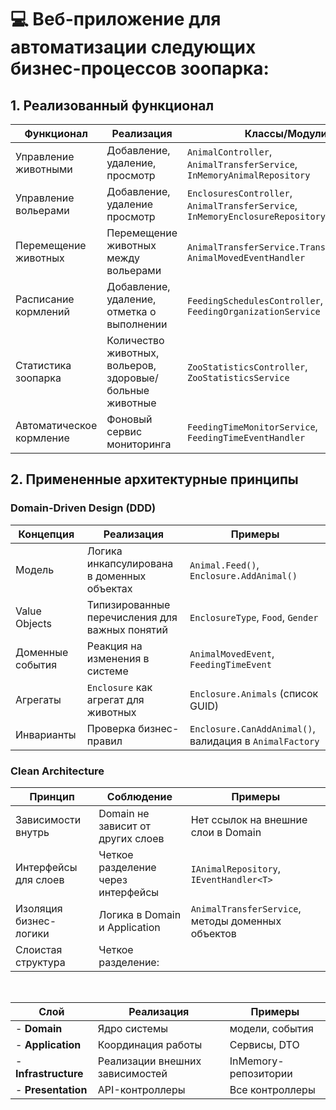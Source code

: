 # 💻 Веб-приложение для автоматизации следующих бизнес-процессов зоопарка:

## 1. Реализованный функционал


| Функционал               | Реализация                                                                 | Классы/Модули                                                                 |
|--------------------------|----------------------------------------------------------------------------|-------------------------------------------------------------------------------|
| Управление животными     | Добавление, удаление, просмотр                                            | `AnimalController`, `AnimalTransferService`, `InMemoryAnimalRepository`       |
| Управление вольерами     | Добавление, удаление просмотр                                               | `EnclosuresController`, `AnimalTransferService`, `InMemoryEnclosureRepository`|
| Перемещение животных     | Перемещение животных между вольерами                                                      | `AnimalTransferService.TransferAnimal()`, `AnimalMovedEventHandler`           |
| Расписание кормлений     | Добавление, удаление, отметка о выполнении                                  | `FeedingSchedulesController`, `FeedingOrganizationService`                    |
| Статистика зоопарка      | Количество животных, вольеров, здоровые/больные животные                  | `ZooStatisticsController`, `ZooStatisticsService`                            |
| Автоматическое кормление | Фоновый сервис мониторинга                                                | `FeedingTimeMonitorService`, `FeedingTimeEventHandler`                       |



## 2. Примененные архитектурные принципы

### Domain-Driven Design (DDD)

| Концепция          | Реализация                                                                 | Примеры                                                                       |
|--------------------|----------------------------------------------------------------------------|-------------------------------------------------------------------------------|
| Модель     | Логика инкапсулирована в доменных объектах                                 | `Animal.Feed()`, `Enclosure.AddAnimal()`                                      |
| Value Objects      | Типизированные перечисления для важных понятий                             | `EnclosureType`, `Food`, `Gender`                                             |
| Доменные события   | Реакция на изменения в системе                                             | `AnimalMovedEvent`, `FeedingTimeEvent`                                        |
| Агрегаты           | `Enclosure` как агрегат для животных                                       | `Enclosure.Animals` (список GUID)                                             |
| Инварианты         | Проверка бизнес-правил                                                     | `Enclosure.CanAddAnimal()`, валидация в `AnimalFactory`                       |

### Clean Architecture

| Принцип                | Соблюдение                                                                 | Примеры                                                                       |
|------------------------|----------------------------------------------------------------------------|-------------------------------------------------------------------------------|
| Зависимости внутрь     | Domain не зависит от других слоев                                          | Нет ссылок на внешние слои в Domain                                           |
| Интерфейсы для слоев   | Четкое разделение через интерфейсы                                         | `IAnimalRepository`, `IEventHandler<T>`                                       |
| Изоляция бизнес-логики | Логика в Domain и Application                                              | `AnimalTransferService`, методы доменных объектов                             |
| Слоистая структура     | Четкое разделение:                                                               

<br>

|Слой                | Реализация                                                                 | Примеры                                                                       |
|------------------------|----------------------------------------------------------------------------|-------------------------------------------------------------------------------|
| - **Domain**           | Ядро системы                                                              | модели, события                                               |
| - **Application**      | Координация работы                                                         | Сервисы, DTO                                                                 |
| - **Infrastructure**   | Реализации внешних зависимостей                                            | InMemory-репозитории                                                         |
| - **Presentation**     | API-контроллеры                                                            | Все контроллеры                                                              |






